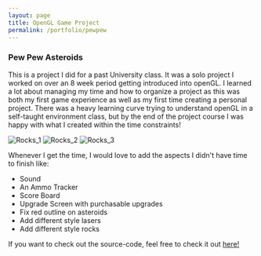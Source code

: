 ```yaml
---
layout: page
title: OpenGL Game Project
permalink: /portfolio/pewpew
---
```


### Pew Pew Asteroids

This is a project I did for a past University class. It was a solo project I worked on over an 8 week period getting introduced into openGL. I learned a lot about managing my time and how to organize a project as this was both my first game experience as well as my first time creating a personal project. There was a heavy learning curve trying to understand openGL in a self-taught environment class, but by the end of the project course I was happy with what I created within the time constraints! 

![Rocks_1]({{site.baseurl}}/assets/images/projects/rocks_1.png)
![Rocks_2]({{site.baseurl}}/assets/images/projects/rocks_2.png)
![Rocks_3]({{site.baseurl}}/assets/images/projects/rocks_3.png)

Whenever I get the time, I would love to add the aspects I didn't have time to finish like:
- Sound
- An Ammo Tracker
- Score Board
- Upgrade Screen with purchasable upgrades
- Fix red outline on asteroids
- Add different style lasers
- Add different style rocks

If you want to check out the source-code, feel free to check it out [here!](https://github.com/youngpabs/pew-pew-rocks) 